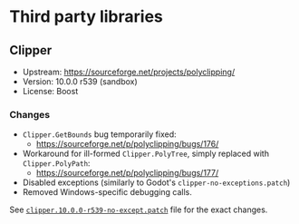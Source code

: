 # Third party libraries

## Clipper

- Upstream: https://sourceforge.net/projects/polyclipping/
- Version: 10.0.0 r539 (sandbox)
- License: Boost

### Changes

- `Clipper.GetBounds` bug temporarily fixed:
    - https://sourceforge.net/p/polyclipping/bugs/176/
- Workaround for ill-formed `Clipper.PolyTree`, simply replaced with `Clipper.PolyPath`: 
    - https://sourceforge.net/p/polyclipping/bugs/177/
- Disabled exceptions (similarly to Godot's `clipper-no-exceptions.patch`)
- Removed Windows-specific debugging calls.

See [`clipper.10.0.0-r539-no-except.patch`](clipper/clipper.10.0.0-r539-no-except.patch)
file for the exact changes.
